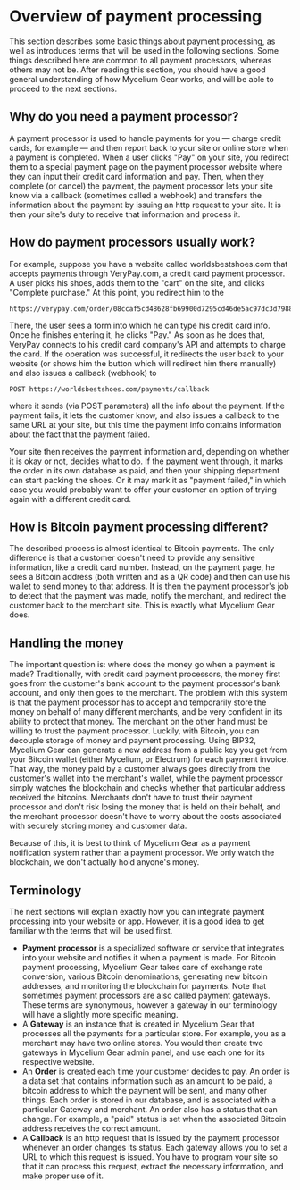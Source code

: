 # Overview of payment processing
This section describes some basic things about payment processing, as well as introduces terms that will be used in the following sections. Some things described here are common to all payment processors, whereas others may not be. After reading this section, you should have a good general understanding of how Mycelium Gear works, and will be able to proceed to the next sections. 

## Why do you need a payment processor?
A payment processor is used to handle payments for you — charge credit cards, for example — and then report back to your site or online store when a payment is completed. When a user clicks "Pay" on your site, you redirect them to a special payment page on the payment processor website where they can input their credit card information and pay. Then, when they complete (or cancel) the payment, the payment processor lets your site know via a callback (sometimes called a webhook) and transfers the information about the payment by issuing an http request to your site. It is then your site's duty to receive that information and process it. 

## How do payment processors usually work?
For example, suppose you have a website called worldsbestshoes.com that accepts payments through VeryPay.com, a credit card payment processor. A user picks his shoes, adds them to the "cart" on the site, and clicks "Complete purchase." At this point, you redirect him to the
```
https://verypay.com/order/08ccaf5cd48628fb69900d7295cd46de5ac97dc3d798816f550a266f3eec01e1
```

There, the user sees a form into which he can type his credit card info. Once he finishes entering it, he clicks "Pay." As soon as he does that, VeryPay connects to his credit card company's API and attempts to charge the card. If the operation was successful, it redirects the user back to your website (or shows him the button which will redirect him there manually) and also issues a callback (webhook) to
```
POST https://worldsbestshoes.com/payments/callback
```
where it sends (via POST parameters) all the info about the payment. If the payment fails, it lets the customer know, and also issues a callback to the same URL at your site, but this time the payment info contains information about the fact that the payment failed.

Your site then receives the payment information and, depending on whether it is okay or not, decides what to do. If the payment went through, it marks the order in its own database as paid, and then your shipping department can start packing the shoes. Or it may mark it as "payment failed," in which case you would probably want to offer your customer an option of trying again with a different credit card. 

## How is Bitcoin payment processing different?
The described process is almost identical to Bitcoin payments. The only difference is that a customer doesn't need to provide any sensitive information, like a credit card number. Instead, on the payment page, he sees a Bitcoin address (both written and as a QR code) and then can use his wallet to send money to that address. It is then the payment processor's job to detect that the payment was made, notify the merchant, and redirect the customer back to the merchant site. This is exactly what Mycelium Gear does. 

## Handling the money
The important question is: where does the money go when a payment is made? Traditionally, with credit card payment processors, the money first goes from the customer's bank account to the payment processor's bank account, and only then goes to the merchant. The problem with this system is that the payment processor has to accept and temporarily store the money on behalf of many different merchants, and be very confident in its ability to protect that money. The merchant on the other hand must be willing to trust the payment processor. Luckily, with Bitcoin, you can decouple storage of money and payment processing. Using BIP32, Mycelium Gear can generate a new address from a public key you get from your Bitcoin wallet (either Mycelium, or Electrum) for each payment invoice. That way, the money paid by a customer always goes directly from the customer's wallet into the merchant's wallet, while the payment processor simply watches the blockchain and checks whether that particular address received the bitcoins. Merchants don't have to trust their payment processor and don't risk losing the money that is held on their behalf, and the merchant processor doesn't have to worry about the costs associated with securely storing money and customer data.

Because of this, it is best to think of Mycelium Gear as a payment notification system rather than a payment processor. We only watch the blockchain, we don't actually hold anyone's money. 

## Terminology
The next sections will explain exactly how you can integrate payment processing into your website or app. However, it is a good idea to get familiar with the terms that will be used first.

- **Payment processor** is a specialized software or service that integrates into your website and notifies it when a payment is made. For Bitcoin payment processing, Mycelium Gear takes care of exchange rate conversion, various Bitcoin denominations, generating new bitcoin addresses, and monitoring the blockchain for payments. Note that sometimes payment processors are also called payment gateways. These terms are synonymous, however a gateway in our terminology will have a slightly more specific meaning.
- A **Gateway** is an instance that is created in Mycelium Gear that processes all the payments for a particular store. For example, you as a merchant may have two online stores. You would then create two gateways in Mycelium Gear admin panel, and use each one for its respective website.
- An **Order** is created each time your customer decides to pay. An order is a data set that contains information such as an amount to be paid, a bitcoin address to which the payment will be sent, and many other things. Each order is stored in our database, and is associated with a particular Gateway and merchant. An order also has a status that can change. For example, a "paid" status is set when the associated Bitcoin address receives the correct amount.
- A **Callback** is an http request that is issued by the payment processor whenever an order changes its status. Each gateway allows you to set a URL to which this request is issued. You have to program your site so that it can process this request, extract the necessary information, and make proper use of it.


